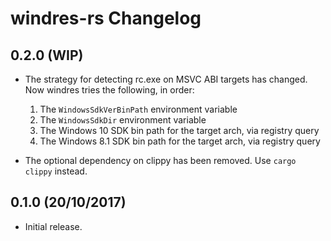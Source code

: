 # windres-rs Changelog

## 0.2.0 (WIP)

* The strategy for detecting rc.exe on MSVC ABI targets has changed. Now windres tries the
  following, in order:

  1. The `WindowsSdkVerBinPath` environment variable
  2. The `WindowsSdkDir` environment variable
  3. The Windows 10 SDK bin path for the target arch, via registry query
  4. The Windows 8.1 SDK bin path for the target arch, via registry query

* The optional dependency on clippy has been removed. Use `cargo clippy` instead.

## 0.1.0 (20/10/2017)

* Initial release.
